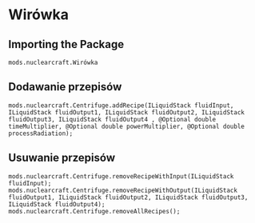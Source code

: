 # Wirówka

## Importing the Package
`mods.nuclearcraft.Wirówka`

## Dodawanie przepisów
```zenscript
mods.nuclearcraft.Centrifuge.addRecipe(ILiquidStack fluidInput, ILiquidStack fluidOutput1, ILiquidStack fluidOutput2, ILiquidStack fluidOutput3, ILiquidStack fluidOutput4 , @Optional double timeMultiplier, @Optional double powerMultiplier, @Optional double processRadiation);
```

## Usuwanie przepisów
```zenscript
mods.nuclearcraft.Centrifuge.removeRecipeWithInput(ILiquidStack fluidInput);
mods.nuclearcraft.Centrifuge.removeRecipeWithOutput(ILiquidStack fluidOutput1, ILiquidStack fluidOutput2, ILiquidStack fluidOutput3, ILiquidStack fluidOutput4);
mods.nuclearcraft.Centrifuge.removeAllRecipes();
```
